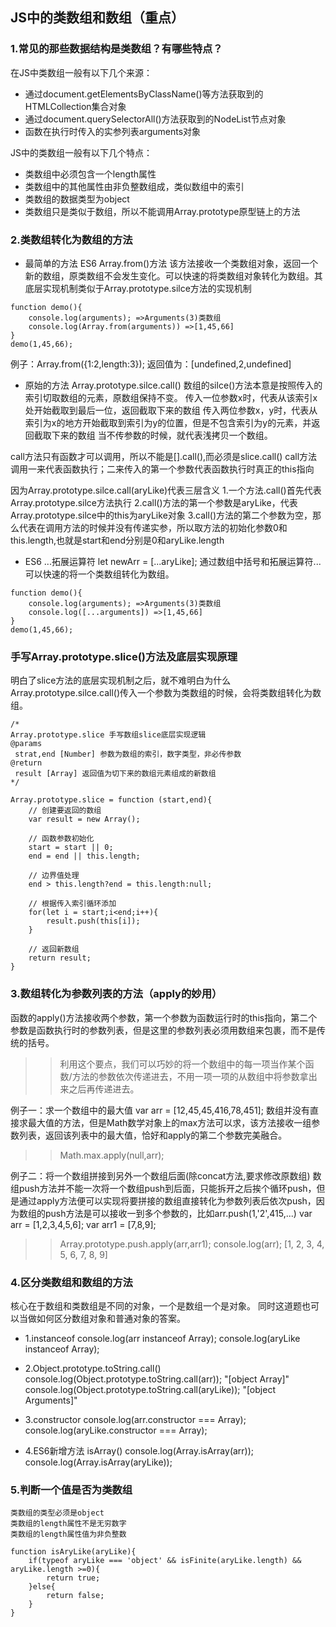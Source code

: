 ## JS中的类数组和数组（重点）

### 1.常见的那些数据结构是类数组？有哪些特点？
在JS中类数组一般有以下几个来源：
+ 通过document.getElementsByClassName()等方法获取到的HTMLCollection集合对象
+ 通过document.querySelectorAll()方法获取到的NodeList节点对象
+ 函数在执行时传入的实参列表arguments对象

JS中的类数组一般有以下几个特点：
+ 类数组中必须包含一个length属性
+ 类数组中的其他属性由非负整数组成，类似数组中的索引
+ 类数组的数据类型为object
+ 类数组只是类似于数组，所以不能调用Array.prototype原型链上的方法

### 2.类数组转化为数组的方法
+ 最简单的方法 ES6 Array.from()方法
该方法接收一个类数组对象，返回一个新的数组，原类数组不会发生变化。可以快速的将类数组对象转化为数组。其底层实现机制类似于Array.prototype.silce方法的实现机制
```
function demo(){
	console.log(arguments); =>Arguments(3)类数组
	console.log(Array.from(arguments)) =>[1,45,66]
}
demo(1,45,66);
```
例子：Array.from({1:2,length:3});
返回值为：[undefined,2,undefined]



+ 原始的方法 Array.prototype.silce.call()
数组的silce()方法本意是按照传入的索引切取数组的元素，原数组保持不变。
传入一位参数x时，代表从该索引x处开始截取到最后一位，返回截取下来的数组
传入两位参数x，y时，代表从索引为x的地方开始截取到索引为y的位置，但是不包含索引为y的元素，并返回截取下来的数组
当不传参数的时候，就代表浅拷贝一个数组。

call方法只有函数才可以调用，所以不能是[].call(),而必须是slice.call()
call方法调用一来代表函数执行；二来传入的第一个参数代表函数执行时真正的this指向


因为Array.prototype.silce.call(aryLike)代表三层含义
1.一个方法.call()首先代表Array.prototype.silce方法执行
2.call()方法的第一个参数是aryLike，代表Array.prototype.silce中的this为aryLike对象
3.call()方法的第二个参数为空，那么代表在调用方法的时候并没有传递实参，所以取方法的初始化参数0和this.length,也就是start和end分别是0和aryLike.length

+ ES6 ...拓展运算符
let newArr = [...aryLike];
通过数组中括号和拓展运算符...可以快速的将一个类数组转化为数组。
```
function demo(){
	console.log(arguments); =>Arguments(3)类数组
	console.log([...arguments]) =>[1,45,66]
}
demo(1,45,66);
```

### 手写Array.prototype.slice()方法及底层实现原理
明白了slice方法的底层实现机制之后，就不难明白为什么Array.prototype.silce.call()传入一个参数为类数组的时候，会将类数组转化为数组。
```
/*
Array.prototype.slice 手写数组slice底层实现逻辑
@params 
 strat,end [Number] 参数为数组的索引，数字类型，非必传参数
@return 
 result [Array] 返回值为切下来的数组元素组成的新数组
*/

Array.prototype.slice = function (start,end){
	// 创建要返回的数组
	var result = new Array();
	
	// 函数参数初始化
	start = start || 0;
	end = end || this.length;
	
	// 边界值处理
	end > this.length?end = this.length:null;
	
	// 根据传入索引循环添加
	for(let i = start;i<end;i++){
		result.push(this[i]);
	}
	
	// 返回新数组
	return result;
}

```







### 3.数组转化为参数列表的方法（apply的妙用）
函数的apply()方法接收两个参数，第一个参数为函数运行时的this指向，第二个参数是函数执行时的参数列表，但是这里的参数列表必须用数组来包裹，而不是传统的括号。

>> 利用这个要点，我们可以巧妙的将一个数组中的每一项当作某个函数/方法的参数依次传递进去，不用一项一项的从数组中将参数拿出来之后再传递进去。

例子一：求一个数组中的最大值
var arr = [12,45,45,416,78,451];
数组并没有直接求最大值的方法，但是Math数学对象上的max方法可以求，该方法接收一组参数列表，返回该列表中的最大值，恰好和apply的第二个参数完美融合。
>> Math.max.apply(null,arr);


例子二：将一个数组拼接到另外一个数组后面(除concat方法,要求修改原数组)
数组push方法并不能一次将一个数组push到后面，只能拆开之后挨个循环push，但是通过apply方法便可以实现将要拼接的数组直接转化为参数列表后依次push，因为数组的push方法是可以接收一到多个参数的，比如arr.push(1,'2',415,...)
var arr = [1,2,3,4,5,6];
var arr1 = [7,8,9];
>> Array.prototype.push.apply(arr,arr1);
console.log(arr); [1, 2, 3, 4, 5, 6, 7, 8, 9]


### 4.区分类数组和数组的方法
核心在于数组和类数组是不同的对象，一个是数组一个是对象。
同时这道题也可以当做如何区分数组对象和普通对象的答案。

+ 1.instanceof
console.log(arr instanceof Array);
console.log(aryLike instanceof Array);

+ 2.Object.prototype.toString.call()
console.log(Object.prototype.toString.call(arr)); "[object Array]"
console.log(Object.prototype.toString.call(aryLike)); "[object Arguments]"

+ 3.constructor
console.log(arr.constructor === Array);
console.log(aryLike.constructor === Array);

+ 4.ES6新增方法 isArray()
console.log(Array.isArray(arr));
console.log(Array.isArray(aryLike));

### 5.判断一个值是否为类数组
```
类数组的类型必须是object
类数组的length属性不是无穷数字
类数组的length属性值为非负整数

function isAryLike(aryLike){
	if(typeof aryLike === 'object' && isFinite(aryLike.length) && aryLike.length >=0){
		return true;
	}else{
		return false;
	}
}

```

